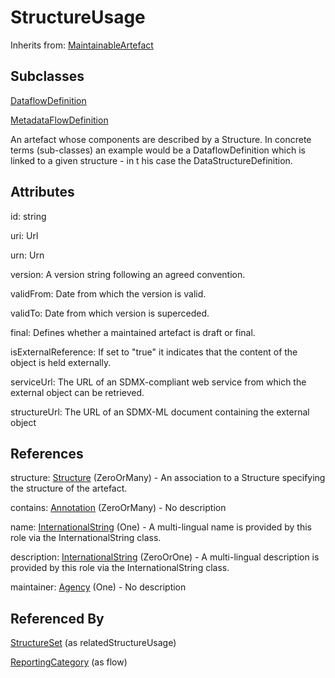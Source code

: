 
# StructureUsage

Inherits from: [MaintainableArtefact](MaintainableArtefact.md)

## Subclasses

[DataflowDefinition](../DataStructureDefinitions/DataflowDefinition.md)

[MetadataFlowDefinition](../MetadataStructureDefinitions/MetadataFlowDefinition.md)



An artefact whose components are described by a Structure. In concrete terms (sub-classes) an example would be a DataflowDefinition which is linked to a given structure - in t his case the DataStructureDefinition.

## Attributes

id: string

uri: Url

urn: Urn

version: A version string following an agreed convention.

validFrom: Date from which the version is valid.

validTo: Date from which version is superceded.

final: Defines whether a maintained artefact is draft or final.

isExternalReference: If set to "true" it indicates that the content of the object is held externally. 

serviceUrl: The URL of an SDMX-compliant web service from which the external object can be retrieved.

structureUrl: The URL of an SDMX-ML document containing the external object



## References

structure: [Structure](Structure.md) (ZeroOrMany) - An association to a Structure specifying the structure of the artefact.

contains: [Annotation](Annotation.md) (ZeroOrMany) - No description

name: [InternationalString](InternationalString.md) (One) - A multi-lingual name is provided by this role via the InternationalString class.

description: [InternationalString](InternationalString.md) (ZeroOrOne) - A multi-lingual description is provided by this role via the InternationalString class.

maintainer: [Agency](../OrganisationSchemes/Agency.md) (One) - No description



## Referenced By

[StructureSet](../StructureMaps/StructureSet.md) (as relatedStructureUsage)

[ReportingCategory](../ReportingTaxonomies/ReportingCategory.md) (as flow)


